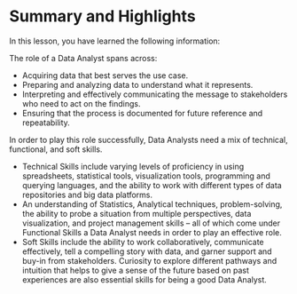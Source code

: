 # Summary and Highlights

In this lesson, you have learned the following information: 

The role of a Data Analyst spans across:

- Acquiring data that best serves the use case.
- Preparing and analyzing data to understand what it represents.
- Interpreting and effectively communicating the message to stakeholders who need to act on the findings.
- Ensuring that the process is documented for future reference and repeatability.  

In order to play this role successfully, Data Analysts need a mix of technical, functional, and soft skills.  

- Technical Skills include varying levels of proficiency in using spreadsheets, statistical tools, visualization tools, programming and querying languages, and the ability to work with different types of data repositories and big data platforms.
- An understanding of Statistics, Analytical techniques, problem-solving, the ability to probe a situation from multiple perspectives, data visualization, and project management skills – all of which come under Functional Skills a Data Analyst needs in order to play an effective role.
- Soft Skills include the ability to work collaboratively, communicate effectively, tell a compelling story with data, and garner support and buy-in from stakeholders. Curiosity to explore different pathways and intuition that helps to give a sense of the future based on past experiences are also essential skills for being a good Data Analyst.  
